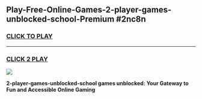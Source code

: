 
## Play-Free-Online-Games-2-player-games-unblocked-school-Premium #2nc8n
<h3>
<a href="https://premium.freeplayer.one?title=2-player-games-unblocked-school&ref=8M">CLICK TO PLAY</a></h3>
<hr>

<h3>
<a href="https://premium.freeplayer.one?title=2-player-games-unblocked-school&ref=8M">CLICK 2 PLAY</a>
  
</h3>

<a href="https://premium.freeplayer.one?title=2-player-games-unblocked-school&ref=8M"><img src="https://clearcache.store/games.png"></a>


**2-player-games-unblocked-school games unblocked: Your Gateway to Fun and Accessible Online Gaming**
